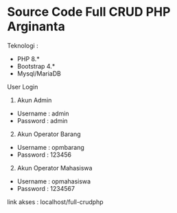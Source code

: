 # Source Code Full CRUD PHP Arginanta
Teknologi :
- PHP 8.*
- Bootstrap 4.*
- Mysql/MariaDB

User Login
1. Akun Admin
- Username : admin
- Password : admin

2. Akun Operator Barang
- Username : opmbarang
- Password : 123456

2. Akun Operator Mahasiswa
- Username : opmahasiswa
- Password : 1234567

link akses : localhost/full-crudphp